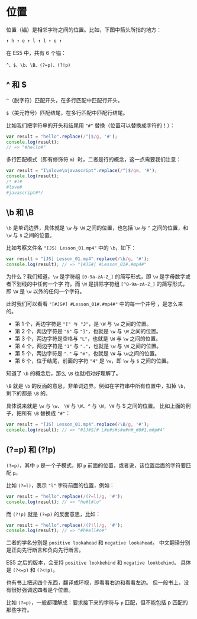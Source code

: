 # 位置

位置（锚）是相邻字符之间的位置。比如，下图中箭头所指的地方：

```js
↑ h ↑ e ↑ l ↑ l ↑ o ↑
```

在 ES5 中，共有 6 个锚：

`^、$、\b、\B、(?=p)、(?!p)`

## ^ 和  $

`^`（脱字符）匹配开头，在多行匹配中匹配行开头。

`$`（美元符号）匹配结尾，在多行匹配中匹配行结尾。

比如我们把字符串的开头和结尾用 `"#"` 替换（位置可以替换成字符的！）：

```js
var result = "hello".replace(/^|$/g, '#');
console.log(result);
// => "#hello#"
```

多行匹配模式（即有修饰符 `m`）时，二者是行的概念，这一点需要我们注意：

```js
var result = "I\nlove\njavascript".replace(/^|$/gm, '#');
console.log(result);
/* #I#
#love#
#javascript#*/
```

## \b 和 \B

`\b` 是单词边界，具体就是 `\w` 与 `\W` 之间的位置，也包括 `\w` 与 `^` 之间的位置，和 `\w` 与 `$` 之间的位置。

比如考察文件名 `"[JS] Lesson_01.mp4"` 中的 `\b`，如下：

```js
var result = "[JS] Lesson_01.mp4".replace(/\b/g, '#');
console.log(result); // => "[#JS#] #Lesson_01#.#mp4#"
```

为什么？我们知道，`\w` 是字符组 `[0-9a-zA-Z_]` 的简写形式，即 `\w` 是字母数字或者下划线的中任何一个字 符。而 `\W` 是排除字符组 `[^0-9a-zA-Z_]` 的简写形式，即 `\W` 是 `\w` 以外的任何一个字符。

此时我们可以看看 `"[#JS#] #Lesson_01#.#mp4#"` 中的每一个井号 ，是怎么来的。

- 第 1 个，两边字符是 `"[" 与 "J"`，是 `\W` 与 `\w` 之间的位置。
- 第 2 个，两边字符是 `"S"` 与 `"]"`，也就是 `\w` 与 `\W` 之间的位置。
- 第 3 个，两边字符是空格与 `"L"`，也就是 `\W` 与 `\w` 之间的位置。
- 第 4 个，两边字符是 `"1"` 与 `"."`，也就是 `\w` 与 `\W` 之间的位置。
- 第 5 个，两边字符是 `"."` 与 `"m"`，也就是 `\W` 与 `\w`之间的位置。
- 第 6 个，位于结尾，前面的字符 `"4"` 是 `\w`，即 `\w` 与 `$` 之间的位置。

知道了 `\b` 的概念后，那么 `\B` 也就相对好理解了。

`\B` 就是 `\b` 的反面的意思，非单词边界。例如在字符串中所有位置中，扣掉 `\b`，剩下的都是 `\B` 的。

具体说来就是 `\w` 与 `\w`、 `\W` 与 `\W`、^ 与 `\W`，`\W` 与 $ 之间的位置。
比如上面的例子，把所有 `\B` 替换成 `"#"`：

```js
var result = "[JS] Lesson_01.mp4".replace(/\B/g, '#');
console.log(result); // => "#[J#S]# L#e#s#s#o#n#_#0#1.m#p#4"
```

## (?=p) 和 (?!p)

`(?=p)`，其中 `p` 是一个子模式，即 `p` 前面的位置，或者说，该位置后面的字符要匹配 `p`。

比如 `(?=l)`，表示 `"l"` 字符前面的位置，例如：

```js
var result = "hello".replace(/(?=l)/g, '#');
console.log(result); // => "he#l#lo"
```

而 `(?!p)` 就是 `(?=p)` 的反面意思，比如：

```js
var result = "hello".replace(/(?!l)/g, '#');
console.log(result); // => "#h#ell#o#"
```

二者的学名分别是 `positive lookahead` 和 `negative lookahead`。
中文翻译分别是正向先行断言和负向先行断言。

ES5 之后的版本，会支持 `positive lookbehind` 和 `negative lookbehind`。
具体是 `(?<=p)` 和 `(?<!p)`。

也有书上把这四个东西，翻译成环视，即看看右边和看看左边。
但一般书上，没有很好强调这四者是个位置。

比如 `(?=p)`，一般都理解成：要求接下来的字符与 `p` 匹配，但不能包括 p 匹配的那些字符。

